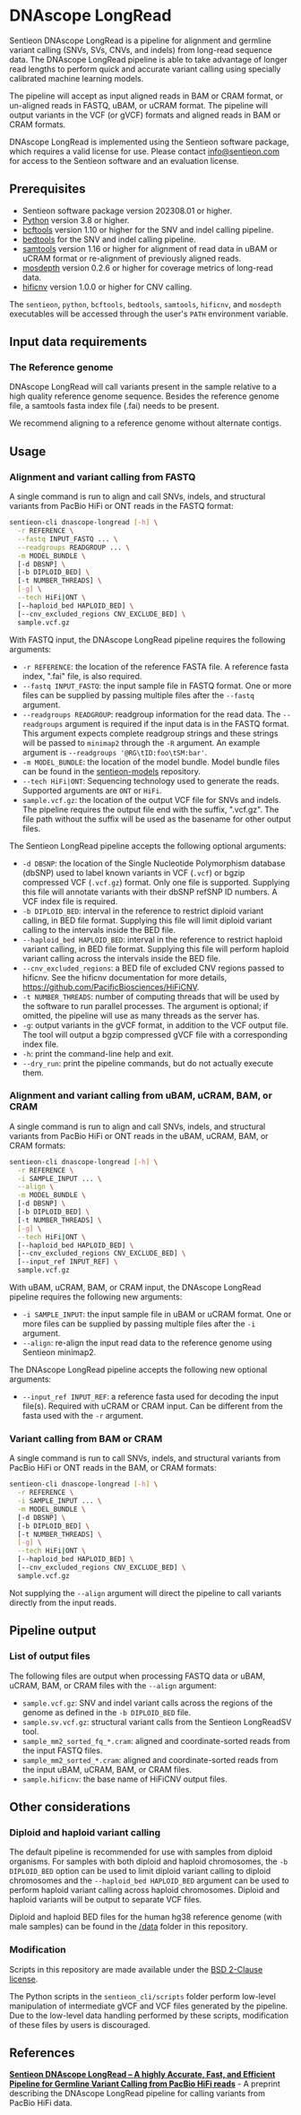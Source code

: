 # DNAscope LongRead

Sentieon DNAscope LongRead is a pipeline for alignment and germline variant calling (SNVs, SVs, CNVs, and indels) from long-read sequence data. The DNAscope LongRead pipeline is able to take advantage of longer read lengths to perform quick and accurate variant calling using specially calibrated machine learning models.

The pipeline will accept as input aligned reads in BAM or CRAM format, or un-aligned reads in FASTQ, uBAM, or uCRAM format. The pipeline will output variants in the VCF (or gVCF) formats and aligned reads in BAM or CRAM formats.

DNAscope LongRead is implemented using the Sentieon software package, which requires a valid license for use. Please contact info@sentieon.com for access to the Sentieon software and an evaluation license.

## Prerequisites

- Sentieon software package version 202308.01 or higher.
- [Python] version 3.8 or higher.
- [bcftools] version 1.10 or higher for the SNV and indel calling pipeline.
- [bedtools] for the SNV and indel calling pipeline.
- [samtools] version 1.16 or higher for alignment of read data in uBAM or uCRAM format or re-alignment of previously aligned reads.
- [mosdepth] version 0.2.6 or higher for coverage metrics of long-read data.
- [hificnv] version 1.0.0 or higher for CNV calling.

The `sentieon`, `python`, `bcftools`, `bedtools`, `samtools`, `hificnv`, and `mosdepth` executables will be accessed through the user's `PATH` environment variable.

## Input data requirements

### The Reference genome

DNAscope LongRead will call variants present in the sample relative to a high quality reference genome sequence. Besides the reference genome file, a samtools fasta index file (.fai) needs to be present.

We recommend aligning to a reference genome without alternate contigs.


## Usage

### Alignment and variant calling from FASTQ

A single command is run to align and call SNVs, indels, and structural variants from PacBio HiFi or ONT reads in the FASTQ format:
```sh
sentieon-cli dnascope-longread [-h] \
  -r REFERENCE \
  --fastq INPUT_FASTQ ... \
  --readgroups READGROUP ... \
  -m MODEL_BUNDLE \
  [-d DBSNP] \
  [-b DIPLOID_BED] \
  [-t NUMBER_THREADS] \
  [-g] \
  --tech HiFi|ONT \
  [--haploid_bed HAPLOID_BED] \
  [--cnv_excluded_regions CNV_EXCLUDE_BED] \
  sample.vcf.gz
```

With FASTQ input, the DNAscope LongRead pipeline requires the following arguments:
- `-r REFERENCE`: the location of the reference FASTA file. A reference fasta index, ".fai" file, is also required.
- `--fastq INPUT_FASTQ`: the input sample file in FASTQ format. One or more files can be supplied by passing multiple files after the `--fastq` argument.
- `--readgroups READGROUP`: readgroup information for the read data. The `--readgroups` argument is required if the input data is in the FASTQ format. This argument expects complete readgroup strings and these strings will be passed to `minimap2` through the `-R` argument. An example argument is `--readgroups '@RG\tID:foo\tSM:bar'`.
- `-m MODEL_BUNDLE`: the location of the model bundle. Model bundle files can be found in the [sentieon-models] repository.
- `--tech HiFi|ONT`: Sequencing technology used to generate the reads. Supported arguments are `ONT` or `HiFi`.
- `sample.vcf.gz`: the location of the output VCF file for SNVs and indels. The pipeline requires the output file end with the suffix, ".vcf.gz". The file path without the suffix will be used as the basename for other output files.

The Sentieon LongRead pipeline accepts the following optional arguments:
- `-d DBSNP`: the location of the Single Nucleotide Polymorphism database (dbSNP) used to label known variants in VCF (`.vcf`) or bgzip compressed VCF (`.vcf.gz`) format. Only one file is supported. Supplying this file will annotate variants with their dbSNP refSNP ID numbers. A VCF index file is required.
- `-b DIPLOID_BED`: interval in the reference to restrict diploid variant calling, in BED file format. Supplying this file will limit diploid variant calling to the intervals inside the BED file.
- `--haploid_bed HAPLOID_BED`: interval in the reference to restrict haploid variant calling, in BED file format. Supplying this file will perform haploid variant calling across the intervals inside the BED file.
- `--cnv_excluded_regions`: a BED file of excluded CNV regions passed to hificnv. See the hificnv documentation for more details, https://github.com/PacificBiosciences/HiFiCNV.
- `-t NUMBER_THREADS`: number of computing threads that will be used by the software to run parallel processes. The argument is optional; if omitted, the pipeline will use as many threads as the server has.
- `-g`: output variants in the gVCF format, in addition to the VCF output file. The tool will output a bgzip compressed gVCF file with a corresponding index file.
- `-h`: print the command-line help and exit.
- `--dry_run`: print the pipeline commands, but do not actually execute them.

### Alignment and variant calling from uBAM, uCRAM, BAM, or CRAM

A single command is run to align and call SNVs, indels, and structural variants from PacBio HiFi or ONT reads in the uBAM, uCRAM, BAM, or CRAM formats:
```sh
sentieon-cli dnascope-longread [-h] \
  -r REFERENCE \
  -i SAMPLE_INPUT ... \
  --align \
  -m MODEL_BUNDLE \
  [-d DBSNP] \
  [-b DIPLOID_BED] \
  [-t NUMBER_THREADS] \
  [-g] \
  --tech HiFi|ONT \
  [--haploid_bed HAPLOID_BED] \
  [--cnv_excluded_regions CNV_EXCLUDE_BED] \
  [--input_ref INPUT_REF] \
  sample.vcf.gz
```

With uBAM, uCRAM, BAM, or CRAM input, the DNAscope LongRead pipeline requires the following new arguments:
- `-i SAMPLE_INPUT`: the input sample file in uBAM or uCRAM format. One or more files can be supplied by passing multiple files after the `-i` argument.
- `--align`: re-align the input read data to the reference genome using Sentieon minimap2.

The DNAscope LongRead pipeline accepts the following new optional arguments:
- `--input_ref INPUT_REF`: a reference fasta used for decoding the input file(s). Required with uCRAM or CRAM input. Can be different from the fasta used with the `-r` argument.

### Variant calling from BAM or CRAM

A single command is run to call SNVs, indels, and structural variants from PacBio HiFi or ONT reads in the BAM, or CRAM formats:
```sh
sentieon-cli dnascope-longread [-h] \
  -r REFERENCE \
  -i SAMPLE_INPUT ... \
  -m MODEL_BUNDLE \
  [-d DBSNP] \
  [-b DIPLOID_BED] \
  [-t NUMBER_THREADS] \
  [-g] \
  --tech HiFi|ONT \
  [--haploid_bed HAPLOID_BED] \
  [--cnv_excluded_regions CNV_EXCLUDE_BED] \
  sample.vcf.gz
```

Not supplying the `--align` argument will direct the pipeline to call variants directly from the input reads.

## Pipeline output

### List of output files

The following files are output when processing FASTQ data or uBAM, uCRAM, BAM, or CRAM files with the `--align` argument:
- `sample.vcf.gz`: SNV and indel variant calls across the regions of the genome as defined in the `-b DIPLOID_BED` file.
- `sample.sv.vcf.gz`: structural variant calls from the Sentieon LongReadSV tool.
- `sample_mm2_sorted_fq_*.cram`: aligned and coordinate-sorted reads from the input FASTQ files.
- `sample_mm2_sorted_*.cram`: aligned and coordinate-sorted reads from the input uBAM, uCRAM, BAM, or CRAM files.
- `sample.hificnv`: the base name of HiFiCNV output files.

## Other considerations

### Diploid and haploid variant calling

The default pipeline is recommended for use with samples from diploid organisms. For samples with both diploid and haploid chromosomes, the `-b DIPLOID_BED` option can be used to limit diploid variant calling to diploid chromosomes and the `--haploid_bed HAPLOID_BED` argument can be used to perform haploid variant calling across haploid chromosomes. Diploid and haploid variants will be output to separate VCF files.

Diploid and haploid BED files for the human hg38 reference genome (with male samples) can be found in the [/data](/data) folder in this repository.

### Modification

Scripts in this repository are made available under the [BSD 2-Clause license](/LICENSE).

The Python scripts in the `sentieon_cli/scripts` folder perform low-level manipulation of intermediate gVCF and VCF files generated by the pipeline. Due to the low-level data handling performed by these scripts, modification of these files by users is discouraged.

## References
**[Sentieon DNAscope LongRead – A highly Accurate, Fast, and Efficient Pipeline for Germline Variant Calling from PacBio HiFi reads]** - A preprint describing the DNAscope LongRead pipeline for calling variants from PacBio HiFi data.


[Python]: https://www.python.org/
[bcftools]: http://samtools.github.io/bcftools/bcftools.html
[bedtools]: https://bedtools.readthedocs.io/en/latest/
[mosdepth]: https://github.com/brentp/mosdepth
[samtools]: https://www.htslib.org/
[sentieon-models]: https://github.com/Sentieon/sentieon-models
[hificnv]: https://github.com/PacificBiosciences/HiFiCNV

[Sentieon DNAscope LongRead – A highly Accurate, Fast, and Efficient Pipeline for Germline Variant Calling from PacBio HiFi reads]: https://www.biorxiv.org/content/10.1101/2022.06.01.494452v1
